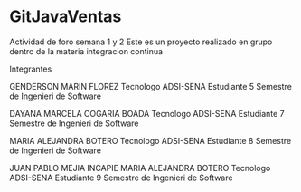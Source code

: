 # GitJavaVentas
Actividad de foro semana 1 y 2
Este es un proyecto realizado en grupo dentro de la materia integracion continua

Integrantes

GENDERSON MARIN FLOREZ
Tecnologo ADSI-SENA 
Estudiante 5 Semestre de Ingenieri de Software

DAYANA MARCELA COGARIA BOADA
Tecnologo ADSI-SENA 
Estudiante 7 Semestre de Ingenieri de Software

MARIA ALEJANDRA BOTERO
Tecnologo ADSI-SENA 
Estudiante 8 Semestre de Ingenieri de Software

JUAN PABLO MEJIA INCAPIE
MARIA ALEJANDRA BOTERO
Tecnologo ADSI-SENA 
Estudiante 9 Semestre de Ingenieri de Software
